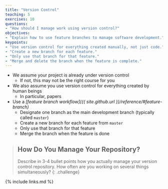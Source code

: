 ```yaml
---
title: "Version Control"
teaching: 5
exercises: 10
questions:
- "How should I manage work using version control?"
objectives:
- "Explain how to use feature branches to manage software development."
keypoints:
- "Use version control for everything created manually, not just code."
- "Create a new branch for each feature."
- "Only use that branch for that feature."
- "Merge and delete the branch when the feature is complete."
---
```


*   We assume your project is already under version control
    *   If not, this may not be the right course for you
*   We also assume you use version control for everything created by human beings
    *   In particular, papers
*   Use a *[feature branch workflow]({{ site.github.url }}/reference/#feature-branch)*
    *   Designate one branch as the main development branch (typically called `master`)
    *   Create a new branch for each feature from `master`
    *   Only use that branch for that feature
    *   Merge the branch when the feature is done

> ## How Do You Manage Your Repository?
>
> Describe in 3-4 bullet points how you actually manage your version control repository.
> How often are you working on several things simultaneously?
{: .challenge}

{% include links.md %}
